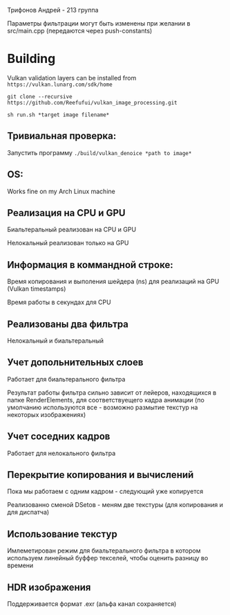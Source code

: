 Трифонов Андрей - 213 группа

Параметры фильтрации могут быть изменены при желании в src/main.cpp (передаются через push-constants)

# Building

Vulkan validation layers can be installed from `https://vulkan.lunarg.com/sdk/home`

`git clone --recursive https://github.com/Reefufui/vulkan_image_processing.git`

`sh run.sh *target image filename*`

## Тривиальная проверка:

Запустить программу `./build/vulkan_denoice *path to image*`

## ОS:

Works fine on my Arch Linux machine

## Реализация на CPU и GPU

Биальтеральный реализован на CPU и GPU

Нелокальный реализован только на GPU

## Информация в коммандной строке:

Время копирования и выполения шейдера (ns) для реализаций на GPU (Vulkan timestamps)

Время работы в секундах для CPU

## Реализованы два фильтрa

Нелокальный и биальтеральный

## Учет допольнительных слоев

Работает для биальтерального фильтра

Результат работы фильтра сильно зависит от лейеров, находящихся в папке RenderElements, для соответствуещего кадра анимации (по умолчанию используются все - возможно размытие текстур на некоторых изображениях)

## Учет соседних кадров

Работает для нелокального фильтра

## Перекрытие копирования и вычислений

Пока мы работаем с одним кадром - следующий уже копируется

Реализованно сменой DSetов - меням две текстуры (для копирования и для диспатча)

## Использование текстур

Имлеметирован режим для биальтерального фильтра в котором используем линейный буффер текселей, чтобы оценить разницу во времени

## HDR изображения

Поддерживается формат .exr (альфа канал сохраняется)

